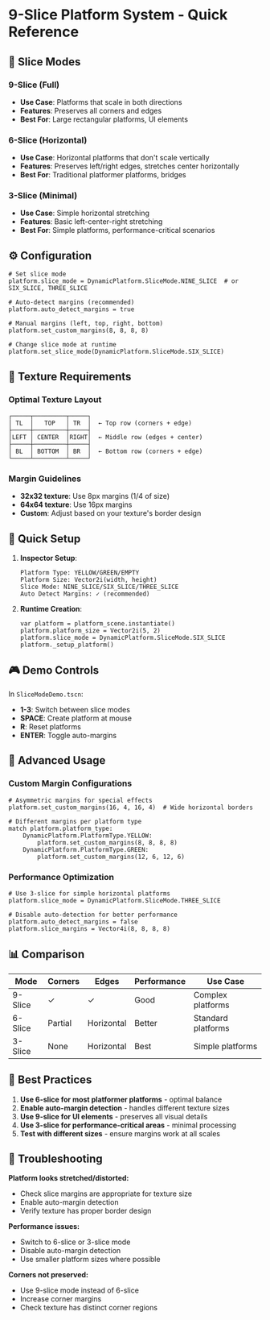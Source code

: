 # 9-Slice Platform System - Quick Reference

## 🎯 Slice Modes

### 9-Slice (Full)
- **Use Case**: Platforms that scale in both directions
- **Features**: Preserves all corners and edges
- **Best For**: Large rectangular platforms, UI elements

### 6-Slice (Horizontal)
- **Use Case**: Horizontal platforms that don't scale vertically
- **Features**: Preserves left/right edges, stretches center horizontally
- **Best For**: Traditional platformer platforms, bridges

### 3-Slice (Minimal)
- **Use Case**: Simple horizontal stretching
- **Features**: Basic left-center-right stretching
- **Best For**: Simple platforms, performance-critical scenarios

## ⚙️ Configuration

```gdscript
# Set slice mode
platform.slice_mode = DynamicPlatform.SliceMode.NINE_SLICE  # or SIX_SLICE, THREE_SLICE

# Auto-detect margins (recommended)
platform.auto_detect_margins = true

# Manual margins (left, top, right, bottom)
platform.set_custom_margins(8, 8, 8, 8)

# Change slice mode at runtime
platform.set_slice_mode(DynamicPlatform.SliceMode.SIX_SLICE)
```

## 🎨 Texture Requirements

### Optimal Texture Layout
```
┌─────┬─────────┬─────┐
│ TL  │   TOP   │ TR  │  ← Top row (corners + edge)
├─────┼─────────┼─────┤
│LEFT │ CENTER  │RIGHT│  ← Middle row (edges + center)
├─────┼─────────┼─────┤
│ BL  │ BOTTOM  │ BR  │  ← Bottom row (corners + edge)
└─────┴─────────┴─────┘
```

### Margin Guidelines
- **32x32 texture**: Use 8px margins (1/4 of size)
- **64x64 texture**: Use 16px margins
- **Custom**: Adjust based on your texture's border design

## 🚀 Quick Setup

1. **Inspector Setup**:
   ```
   Platform Type: YELLOW/GREEN/EMPTY
   Platform Size: Vector2i(width, height)
   Slice Mode: NINE_SLICE/SIX_SLICE/THREE_SLICE
   Auto Detect Margins: ✓ (recommended)
   ```

2. **Runtime Creation**:
   ```gdscript
   var platform = platform_scene.instantiate()
   platform.platform_size = Vector2i(5, 2)
   platform.slice_mode = DynamicPlatform.SliceMode.SIX_SLICE
   platform._setup_platform()
   ```

## 🎮 Demo Controls

In `SliceModeDemo.tscn`:
- **1-3**: Switch between slice modes
- **SPACE**: Create platform at mouse
- **R**: Reset platforms
- **ENTER**: Toggle auto-margins

## 🔧 Advanced Usage

### Custom Margin Configurations
```gdscript
# Asymmetric margins for special effects
platform.set_custom_margins(16, 4, 16, 4)  # Wide horizontal borders

# Different margins per platform type
match platform.platform_type:
    DynamicPlatform.PlatformType.YELLOW:
        platform.set_custom_margins(8, 8, 8, 8)
    DynamicPlatform.PlatformType.GREEN:
        platform.set_custom_margins(12, 6, 12, 6)
```

### Performance Optimization
```gdscript
# Use 3-slice for simple horizontal platforms
platform.slice_mode = DynamicPlatform.SliceMode.THREE_SLICE

# Disable auto-detection for better performance
platform.auto_detect_margins = false
platform.slice_margins = Vector4i(8, 8, 8, 8)
```

## 📊 Comparison

| Mode | Corners | Edges | Performance | Use Case |
|------|---------|-------|-------------|----------|
| 9-Slice | ✓ | ✓ | Good | Complex platforms |
| 6-Slice | Partial | Horizontal | Better | Standard platforms |
| 3-Slice | None | Horizontal | Best | Simple platforms |

## 🎯 Best Practices

1. **Use 6-slice for most platformer platforms** - optimal balance
2. **Enable auto-margin detection** - handles different texture sizes
3. **Use 9-slice for UI elements** - preserves all visual details
4. **Use 3-slice for performance-critical areas** - minimal processing
5. **Test with different sizes** - ensure margins work at all scales

## 🐛 Troubleshooting

**Platform looks stretched/distorted:**
- Check slice margins are appropriate for texture size
- Enable auto-margin detection
- Verify texture has proper border design

**Performance issues:**
- Switch to 6-slice or 3-slice mode
- Disable auto-margin detection
- Use smaller platform sizes where possible

**Corners not preserved:**
- Use 9-slice mode instead of 6-slice
- Increase corner margins
- Check texture has distinct corner regions